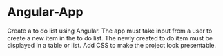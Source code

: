 # Angular-App
Create a to do list using Angular. The app must take input from a user to create a new item in the to do list. The newly created to do item must be displayed in a table or list. Add CSS to make the project look presentable.
